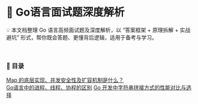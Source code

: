 # 📖 Go语言面试题深度解析
💡 本文档整理 Go 语言高频面试题及深度解析，以 “答案框架 + 原理拆解 + 实战避坑” 形式，帮你既会答题、更懂背后逻辑，适用于备考与学习。

<br>

### 📌 目录
[Map 的底层实现、并发安全性及扩容机制是什么？](https://github.com/0voice/awesome_golang_learning/edit/main/interview_questions/面试题详解/Map-的底层实现并发安全性及扩容机制是什么)  
[Go语言中的进程、线程、协程的区别](#Go语言中的进程线程协程的区别)
[Go 开发中字符串拼接方式的性能对比与选择](#Go-开发中字符串拼接方式的性能对比与选择)

